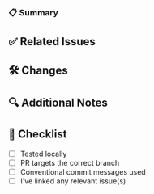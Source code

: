 ### 📋 Summary

<!-- Short summary of the Pull Request -->

## ✅ Related Issues

<!-- Link any related issue(s) using closes/fixes keywords -->
<!-- e.g., Closes #123 -->

## 🛠️ Changes

<!-- Bullet the changes -->

## 🔍 Additional Notes

<!-- Optional: screenshots, references, breaking changes, etc. -->

## 🧪 Checklist

- [ ] Tested locally
- [ ] PR targets the correct branch
- [ ] Conventional commit messages used
- [ ] I've linked any relevant issue(s)
